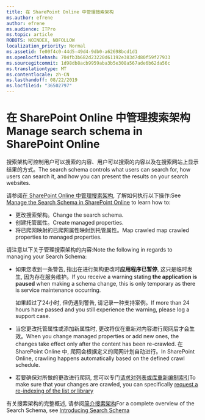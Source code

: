 ```yaml
---
title: 在 SharePoint Online 中管理搜索架构
ms.author: efrene
author: efrene
ms.audience: ITPro
ms.topic: article
ROBOTS: NOINDEX, NOFOLLOW
localization_priority: Normal
ms.assetid: fe00f4c0-44d5-49d4-9db0-a62698bcd1d1
ms.openlocfilehash: 704fb3b682d23220d61192e383d7d80f59f27933
ms.sourcegitcommit: 1d98db8acb9959aba3b5e308a567ade6b62da56c
ms.translationtype: MT
ms.contentlocale: zh-CN
ms.lasthandoff: 08/22/2019
ms.locfileid: "36502797"
---
```

# <a name="manage-search-schema-in-sharepoint-online"></a><span data-ttu-id="f0464-102">在 SharePoint Online 中管理搜索架构</span><span class="sxs-lookup"><span data-stu-id="f0464-102">Manage search schema in SharePoint Online</span></span>

<span data-ttu-id="f0464-103">搜索架构可控制用户可以搜索的内容、用户可以搜索的内容以及在搜索网站上显示结果的方式。</span><span class="sxs-lookup"><span data-stu-id="f0464-103">The search schema controls what users can search for, how users can search it, and how you can present the results on your search websites.</span></span> 

<span data-ttu-id="f0464-104">请参阅[在 SharePoint Online 中管理搜索架构](https://docs.microsoft.com/sharepoint/manage-search-schema), 了解如何执行以下操作:</span><span class="sxs-lookup"><span data-stu-id="f0464-104">See [Manage the Search Schema in SharePoint Online](https://docs.microsoft.com/sharepoint/manage-search-schema) to learn how to:</span></span> 
- <span data-ttu-id="f0464-105">更改搜索架构。</span><span class="sxs-lookup"><span data-stu-id="f0464-105">Change the search schema.</span></span>
- <span data-ttu-id="f0464-106">创建托管属性。</span><span class="sxs-lookup"><span data-stu-id="f0464-106">Create managed properties.</span></span>
- <span data-ttu-id="f0464-107">将已爬网映射的已爬网属性映射到托管属性。</span><span class="sxs-lookup"><span data-stu-id="f0464-107">Map crawled map crawled properties to managed properties.</span></span>

<span data-ttu-id="f0464-108">请注意以下关于管理搜索架构的内容:</span><span class="sxs-lookup"><span data-stu-id="f0464-108">Note the following in regards to managing your Search Schema:</span></span>

- <span data-ttu-id="f0464-109">如果您收到一条警告, 指出在进行架构更改时**应用程序已暂停**, 这只是临时发生, 因为存在服务维护。</span><span class="sxs-lookup"><span data-stu-id="f0464-109">If you receive a warning stating **the application is paused** when making a schema change, this is only temporary as there is service maintenance occurring.</span></span> 

    <span data-ttu-id="f0464-110">如果超过了24小时, 但仍遇到警告, 请记录一种支持案例。</span><span class="sxs-lookup"><span data-stu-id="f0464-110">If more than 24 hours have passed and you still experience the warning, please log a support case.</span></span>
- <span data-ttu-id="f0464-111">当您更改托管属性或添加新属性时, 更改将仅在重新对内容进行爬网后才会生效。</span><span class="sxs-lookup"><span data-stu-id="f0464-111">When you change managed properties or add new ones, the changes take effect only after the content has been re-crawled.</span></span> <span data-ttu-id="f0464-112">在 SharePoint Online 中, 爬网会根据定义的爬网计划自动进行。</span><span class="sxs-lookup"><span data-stu-id="f0464-112">In SharePoint Online, crawling happens automatically based on the defined crawl schedule.</span></span>
- <span data-ttu-id="f0464-113">若要确保对所做的更改进行爬网, 您可以专门[请求对列表或库重新编制索引](https://docs.microsoft.com/sharepoint/manage-search-schema#request-re-indexing-of-a-document-library-or-list)</span><span class="sxs-lookup"><span data-stu-id="f0464-113">To make sure that your changes are crawled, you can specifically [request a re-indexing of the list or library](https://docs.microsoft.com/sharepoint/manage-search-schema#request-re-indexing-of-a-document-library-or-list)</span></span> 

<span data-ttu-id="f0464-114">有关搜索架构的完整概述, 请参阅[简介搜索架构](https://blogs.technet.microsoft.com/tothesharepoint/2012/11/25/introducing-search-schema-for-sharepoint-2013/)</span><span class="sxs-lookup"><span data-stu-id="f0464-114">For a complete overview of the Search Schema, see [Introducing Search Schema](https://blogs.technet.microsoft.com/tothesharepoint/2012/11/25/introducing-search-schema-for-sharepoint-2013/)</span></span> 


